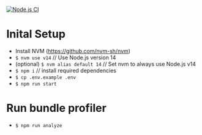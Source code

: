 [![Node.js CI](https://github.com/KPMP/hubble-web/actions/workflows/node.js.yml/badge.svg)](https://github.com/KPMP/hubble-web/actions/workflows/node.js.yml)

# Inital Setup
- Install NVM (https://github.com/nvm-sh/nvm)
- `$ nvm use v14` // Use Node.js version 14
- (optional) `$ nvm alias default 14` // Set nvm to always use Node.js v14
- `$ npm i` // install required dependencies
- `$ cp .env.example .env`
- `$ npm run start`

# Run bundle profiler
- `$ npm run analyze`